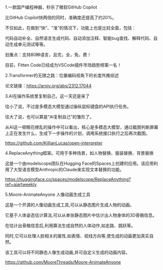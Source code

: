 1.一款国产编程神器，秒杀了微软GitHub Copilot

比GitHub Copilot快两倍的同时，准确度还提高了约20%。

不仅如此，在做到“快”、“准”的情况下，功能上也是比较全面，包括：

代码自动补全、自然语言生成代码、自动添加注释、智能bug查找、解释代码、自动生成单元测试等等。

划重点：支持80种语言，且完，全，免，费！

目前，Fitten Code已经成为VSCode插件市场趋势榜第一名！

2.Transformer的无限之路：位置编码视角下的长度外推综述

论文链接：https://arxiv.org/abs/2312.17044

3.AI在操作系统里复制自己，这一天还是来了

往小了说，不过是多模态大模型通过操纵鼠标键盘的API执行任务。

往大了说，也可以算是“AI复制自己”的雏形了。

从AI这一顿眼花缭乱的操作中可以看出，核心是多模态大模型，通过截图判断屏幕上正在发生什么，生成下一步操作的计划，调用系统接口执行之后再次截图。

https://github.com/KillianLucas/open-interpreter

4.ReplaceAnything框架。可用于多种场景，如人物替换、服装替换、背景替换

这是一个由modelscope团队在Hugging Face的Spaces上创建的应用。该应用利用了大型语言模型Anthropic的Claude来实现文本替换的功能。

https://huggingface.co/spaces/modelscope/ReplaceAnything?ref=aiartweekly

5.Moore-AnimateAnyone 人像动画生成工具

这是一个开源的人像动画生成工具,可以从静态图片生成人物的动画。

它基于人体姿态估计算法,可以从单张静态图片中估计出人物身体的3D骨骼信息。

在估计出骨骼信息后,利用算法生成自然的人体动作,如走路、跳跃等。

同时,它可以处理人脸相关的属性,如表情、视线方向等,使生成的动画更加真实自然。

该工具可以将不同静态人像生成动画,并可自定义生成的动画内容。

https://github.com/MooreThreads/Moore-AnimateAnyone